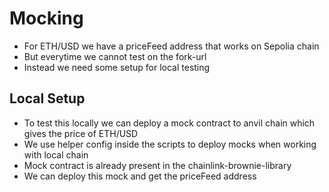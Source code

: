 # Mocking

-   For ETH/USD we have a priceFeed address that works on Sepolia chain
-   But everytime we cannot test on the fork-url
-   Instead we need some setup for local testing

## Local Setup

-   To test this locally we can deploy a mock contract to anvil chain which gives the price of ETH/USD
-   We use helper config inside the scripts to deploy mocks when working with local chain
-   Mock contract is already present in the chainlink-brownie-library
-   We can deploy this mock and get the priceFeed address
